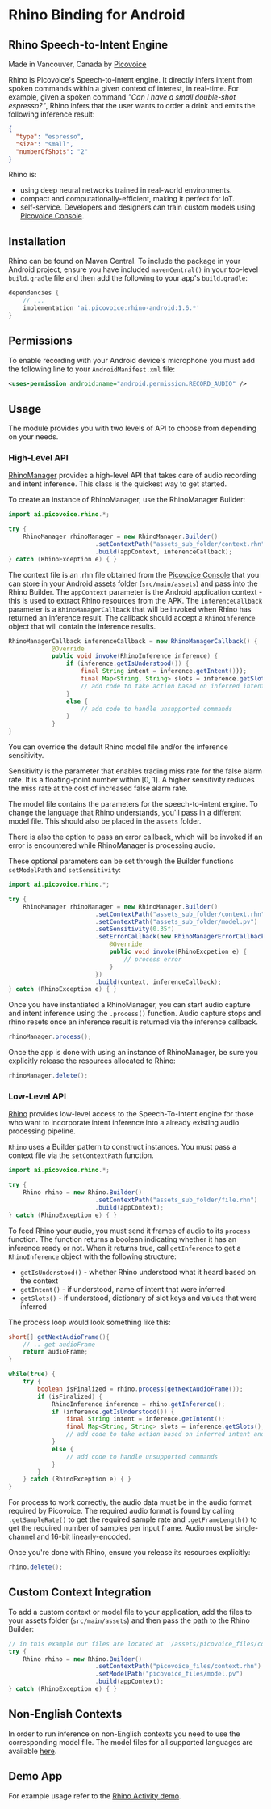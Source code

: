 # Rhino Binding for Android

## Rhino Speech-to-Intent Engine

Made in Vancouver, Canada by [Picovoice](https://picovoice.ai)

Rhino is Picovoice's Speech-to-Intent engine. It directly infers intent from spoken commands within a given context of
interest, in real-time. For example, given a spoken command *"Can I have a small double-shot espresso?"*, Rhino infers that the user wants to order a drink and emits the following inference result:

```json
{
  "type": "espresso",
  "size": "small",
  "numberOfShots": "2"
}
```

Rhino is:

* using deep neural networks trained in real-world environments.
* compact and computationally-efficient, making it perfect for IoT.
* self-service. Developers and designers can train custom models using [Picovoice Console](https://picovoice.ai/console/).

## Installation

Rhino can be found on Maven Central. To include the package in your Android project, ensure you have included `mavenCentral()` in your top-level `build.gradle` file and then add the following to your app's `build.gradle`:

```groovy
dependencies {
    // ...
    implementation 'ai.picovoice:rhino-android:1.6.*'
}
```

## Permissions

To enable recording with your Android device's microphone you must add the following line to your `AndroidManifest.xml` file:
```xml
<uses-permission android:name="android.permission.RECORD_AUDIO" />
```

## Usage

The module provides you with two levels of API to choose from depending on your needs.

### High-Level API

[RhinoManager](/binding/android/Rhino/rhino/src/main/java/ai/picovoice/rhino/RhinoManager.java) provides a high-level API that takes care of audio recording and intent inference. This class is the quickest way to get started.

To create an instance of RhinoManager, use the RhinoManager Builder:
```java
import ai.picovoice.rhino.*;

try {
    RhinoManager rhinoManager = new RhinoManager.Builder()
                        .setContextPath("assets_sub_folder/context.rhn")
                        .build(appContext, inferenceCallback);
} catch (RhinoException e) { }
```

The context file is an .rhn file obtained from the [Picovoice Console](https://picovoice.ai/console/) that you can store in your Android assets folder (`src/main/assets`) and pass into the Rhino Builder. The `appContext` parameter is the Android application context - this is used to extract Rhino resources from the APK. The `inferenceCallback` parameter is a `RhinoManagerCallback` that will be invoked when Rhino has returned an inference result.
The callback should accept a `RhinoInference` object that will contain the inference results.

```java
RhinoManagerCallback inferenceCallback = new RhinoManagerCallback() {
            @Override
            public void invoke(RhinoInference inference) {
                if (inference.getIsUnderstood()) {
                    final String intent = inference.getIntent()));
                    final Map<String, String> slots = inference.getSlots();
                    // add code to take action based on inferred intent and slot values
                }
                else {
                    // add code to handle unsupported commands
                }   
            }
}
```

You can override the default Rhino model file and/or the inference sensitivity. 

Sensitivity is the parameter that enables trading miss rate for the false alarm rate. It is a floating-point number within [0, 1]. A higher sensitivity reduces the miss rate at the cost of increased false alarm rate. 

The model file contains the parameters for the speech-to-intent engine. To change the language that Rhino understands, you'll pass in a different model file. This should also be placed in the `assets` folder. 

There is also the option to pass an error callback, which will be invoked if an error is encountered while RhinoManager is processing audio.

These optional parameters can be set through the Builder functions `setModelPath` and `setSensitivity`:
```java
import ai.picovoice.rhino.*;

try {
    RhinoManager rhinoManager = new RhinoManager.Builder()
                        .setContextPath("assets_sub_folder/context.rhn")
                        .setContextPath("assets_sub_folder/model.pv")
                        .setSensitivity(0.35f)
                        .setErrorCallback(new RhinoManagerErrorCallback() {
                            @Override
                            public void invoke(RhinoExcpetion e) {
                                // process error
                            }
                        })                        
                        .build(context, inferenceCallback);
} catch (RhinoException e) { }
```

Once you have instantiated a RhinoManager, you can start audio capture and intent inference using the `.process()` function.
Audio capture stops and rhino resets once an inference result is returned via the inference callback. 

```java
rhinoManager.process();
```

Once the app is done with using an instance of RhinoManager, be sure you explicitly release the resources allocated to Rhino:
```java
rhinoManager.delete();
```

### Low-Level API

[Rhino](/binding/android/Rhino/rhino/src/main/java/ai/picovoice/rhino/Rhino.java) provides low-level access to the Speech-To-Intent engine for those who want to incorporate intent inference into a already existing audio processing pipeline.

`Rhino` uses a Builder pattern to construct instances. You must pass a context file via the `setContextPath` function.

```java
import ai.picovoice.rhino.*;

try {    
    Rhino rhino = new Rhino.Builder()
                        .setContextPath("assets_sub_folder/file.rhn")
                        .build(appContext);
} catch (RhinoException e) { }
```

To feed Rhino your audio, you must send it frames of audio to its `process` function. The function returns a boolean indicating whether it has an inference ready or not. When it returns true, call `getInference` to get a `RhinoInference` object with the following structure:

- `getIsUnderstood()` - whether Rhino understood what it heard based on the context
- `getIntent()` - if understood, name of intent that were inferred
- `getSlots()` - if understood, dictionary of slot keys and values that were inferred

The process loop would look something like this:
```java
short[] getNextAudioFrame(){
    // .. get audioFrame
    return audioFrame;
}

while(true) {
    try {
        boolean isFinalized = rhino.process(getNextAudioFrame());
        if (isFinalized) {
            RhinoInference inference = rhino.getInference();
            if (inference.getIsUnderstood()) {
                final String intent = inference.getIntent();
                final Map<String, String> slots = inference.getSlots();
                // add code to take action based on inferred intent and slot values
            }
            else {
                // add code to handle unsupported commands
            }
        }
    } catch (RhinoException e) { }
}
```

For process to work correctly, the audio data must be in the audio format required by Picovoice.
The required audio format is found by calling `.getSampleRate()` to get the required sample rate and `.getFrameLength()` to get the required number of samples per input frame. Audio must be single-channel and 16-bit linearly-encoded.

Once you're done with Rhino, ensure you release its resources explicitly:
```java
rhino.delete();
```

## Custom Context Integration

To add a custom context or model file to your application, add the files to your assets folder (`src/main/assets`) and then pass the path to the Rhino Builder:


```java
// in this example our files are located at '/assets/picovoice_files/context.rhn' and '/assets/picovoice_files/model.pv' 
try {    
    Rhino rhino = new Rhino.Builder()
                        .setContextPath("picovoice_files/context.rhn")
                        .setModelPath("picovoice_files/model.pv")
                        .build(appContext);
} catch (RhinoException e) { }
```

## Non-English Contexts

In order to run inference on non-English contexts you need to use the corresponding model file. The model files for all supported languages are available [here](/lib/common).

## Demo App

For example usage refer to the [Rhino Activity demo](/demo/android/Activity).
